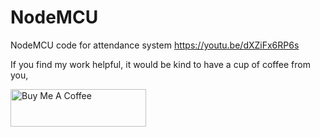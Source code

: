 # NodeMCU
NodeMCU code for attendance system
https://youtu.be/dXZiFx6RP6s




If you find my work helpful, it would be kind to have a cup of coffee from you,


<a href="https://www.buymeacoffee.com/1rp8CJx" target="_blank"><img src="https://cdn.buymeacoffee.com/buttons/v2/default-green.png" alt="Buy Me A Coffee" height="60" width="217" ></a>
